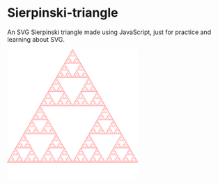 # Sierpinski-triangle
An SVG Sierpinski triangle made using JavaScript, just for practice and learning about SVG.

<img src="./triangle.svg" alt="Sierpinski triangle" width="300px" height="300px">

